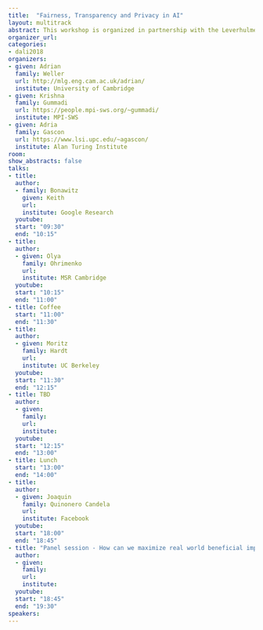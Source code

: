```yaml
---
title:  "Fairness, Transparency and Privacy in AI"
layout: multitrack
abstract: This workshop is organized in partnership with the Leverhulme Centre for the Future of Intelligence. </br></br>
organizer_url: 
categories:
- dali2018
organizers:
- given: Adrian 
  family: Weller
  url: http://mlg.eng.cam.ac.uk/adrian/
  institute: University of Cambridge
- given: Krishna
  family: Gummadi
  url: https://people.mpi-sws.org/~gummadi/
  institute: MPI-SWS
- given: Adria
  family: Gascon
  url: https://www.lsi.upc.edu/~agascon/
  institute: Alan Turing Institute
room: 
show_abstracts: false
talks:
- title: 
  author:
  - family: Bonawitz
    given: Keith
    url: 
    institute: Google Research
  youtube: 
  start: "09:30"
  end: "10:15" 
- title: 
  author:
  - given: Olya 
    family: Ohrimenko
    url: 
    institute: MSR Cambridge
  youtube: 
  start: "10:15"
  end: "11:00" 
- title: Coffee
  start: "11:00"
  end: "11:30"
- title: 
  author: 
  - given: Moritz
    family: Hardt
    url: 
    institute: UC Berkeley
  youtube: 
  start: "11:30"
  end: "12:15" 
- title: TBD
  author: 
  - given: 
    family: 
    url: 
    institute: 
  youtube: 
  start: "12:15"
  end: "13:00" 
- title: Lunch
  start: "13:00"
  end: "14:00"
- title: 
  author:
  - given: Joaquin
    family: Quinonero Candela
    url: 
    institute: Facebook
  youtube: 
  start: "18:00"
  end: "18:45"
- title: "Panel session - How can we maximize real world beneficial impact?"
  author:
  - given: 
    family:
    url: 
    institute: 
  youtube: 
  start: "18:45"
  end: "19:30"
speakers:
---
```


